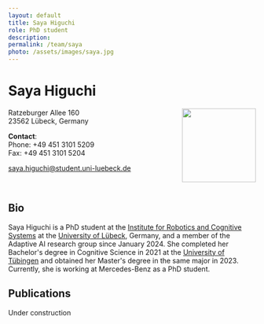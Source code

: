 ```yaml
---
layout: default
title: Saya Higuchi
role: PhD student
description:
permalink: /team/saya
photo: /assets/images/saya.jpg
---
```


# Saya Higuchi

<img src="{{page.photo}}" width="150px" style="float: right">

Ratzeburger Allee 160\
23562 Lübeck, Germany

__Contact__:\
Phone: +49 451 3101 5209\
Fax:   +49 451 3101 5204 

[saya.higuchi@student.uni-luebeck.de](mailto:saya.higuchi@student.uni-luebeck.de)

<br />


## Bio

Saya Higuchi is a PhD student at the [Institute for Robotics and Cognitive Systems](https://www.rob.uni-luebeck.de/institut) at the [University of Lübeck](https://www.uni-luebeck.de), Germany, and a member of the Adaptive AI research group since January 2024. She completed her Bachelor's degree in Cognitive Science in 2021 at the [University of Tübingen](https://uni-tuebingen.de/) and obtained her Master's degree in the same major in 2023. Currently, she is working at Mercedes-Benz as a PhD student.

## Publications

Under construction

